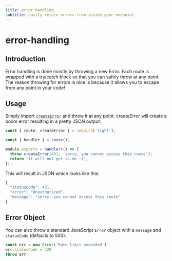 ```yaml
---
title: error handling
subtitle: easily return errors from inside your endpoint
---
```


# error-handling

## Introduction

Error handling is done mostly by throwing a new Error. Each route is wrapped with a try/catch block so that you can safely throw at any point. The reason throwing for errors is nice is because it allows you to escape from any point in your code!

## Usage

Simply import [`createError`](https://github.com/ludicrousxyz/light/tree/207804d2e826e1f45ff0c63ba7b17f61c563bd82/docs/boom/create-error/README.md) and throw it at any point. createError will create a boom error resulting in a pretty JSON output.

```javascript
const { route, createError } = require('light');

const { handler } = route();

module.exports = handler(() => {
  throw createError(401, 'sorry, you cannot access this route');
  return 'it will not get to me :(';
});
```

This will result in JSON which looks like this:

```javascript
{
  "statusCode": 401,
  "error": "Unauthorized",
  "message": "sorry, you cannot access this route"
}
```

## Error Object

You can also throw a standard JavaScript `Error` object with a `message` and `statusCode` \(defaults to 500\).

```javascript
const err = new Error('Rate limit exceeded')
err.statusCode = 429
throw err
```


